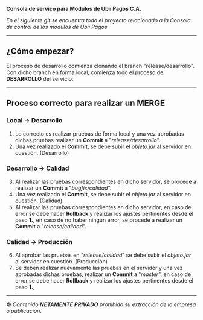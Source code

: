 **Consola de servico para Módulos de Ubii Pagos C.A.**

*En el siguiente git se encuentra todo el proyecto relacionado a la Consola de control de los módulos de Ubii Pagos*

---

## ¿Cómo empezar?

El proceso de desarrollo comienza clonando el branch "release/desarrollo". Con dicho branch en forma local, comienza todo el proceso de **DESARROLLO** del servicio.

---

## Proceso correcto para realizar un **MERGE**

### Local -> Desarrollo ###
1. Lo correcto es realizar pruebas de forma local y una vez aprobadas dichas pruebas realizar un **Commit** a "*release/desarrollo*".
2. Una vez realizado el **Commit**, se debe subir el *objeto.jar* al servidor en cuestión. (Desarrollo)

### Desarrollo -> Calidad ###
3. Al realizar las pruebas correspondientes en dicho servidor, se procede a realizar un **Commit** a "*bugfix/calidad*".
4. Una vez realizado el **Commit**, se debe subir el *objeto.jar* al servidor en cuestión. (Calidad)
5. Al realizar las pruebas correspondientes en dicho servidor, en caso de error se debe hacer **Rollback** y realizar los ajustes pertinentes desde el paso **1.**, en caso de no haber ningún error, se procede a realizar un **Commit** a "*release/calidad*".

### Calidad -> Producción ###
6. Al aprobar las pruebas en "*release/calidad*" se debe subir el *objeto.jar* al servidor en cuestión. (Producción)
7. Se deben realizar nuevamente las pruebas en el servidor y una vez aprobadas dichas pruebas, realizar un **Commit** a "*master*", en caso de error se debe hacer **Rollback** y realizar los ajustes pertinentes desde el paso **1.**,


---

**©** *Contenido **NETAMENTE PRIVADO** prohibida su extracción de la empresa o publicación.*